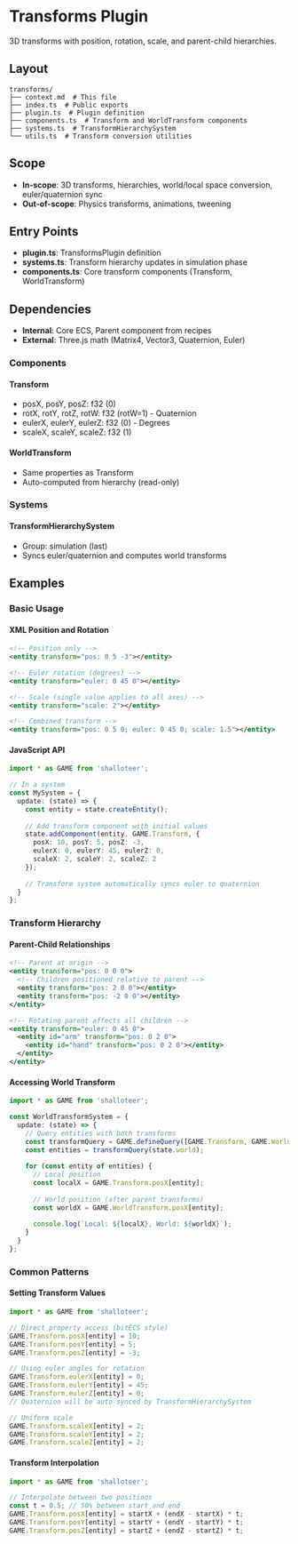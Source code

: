 # Transforms Plugin

<!-- LLM:OVERVIEW -->
3D transforms with position, rotation, scale, and parent-child hierarchies.
<!-- /LLM:OVERVIEW -->

## Layout

```
transforms/
├── context.md  # This file
├── index.ts  # Public exports
├── plugin.ts  # Plugin definition
├── components.ts  # Transform and WorldTransform components
├── systems.ts  # TransformHierarchySystem
└── utils.ts  # Transform conversion utilities
```

## Scope

- **In-scope**: 3D transforms, hierarchies, world/local space conversion, euler/quaternion sync
- **Out-of-scope**: Physics transforms, animations, tweening

## Entry Points

- **plugin.ts**: TransformsPlugin definition
- **systems.ts**: Transform hierarchy updates in simulation phase
- **components.ts**: Core transform components (Transform, WorldTransform)

## Dependencies

- **Internal**: Core ECS, Parent component from recipes
- **External**: Three.js math (Matrix4, Vector3, Quaternion, Euler)

<!-- LLM:REFERENCE -->
### Components

#### Transform
- posX, posY, posZ: f32 (0)
- rotX, rotY, rotZ, rotW: f32 (rotW=1) - Quaternion
- eulerX, eulerY, eulerZ: f32 (0) - Degrees
- scaleX, scaleY, scaleZ: f32 (1)

#### WorldTransform
- Same properties as Transform
- Auto-computed from hierarchy (read-only)

### Systems

#### TransformHierarchySystem
- Group: simulation (last)
- Syncs euler/quaternion and computes world transforms
<!-- /LLM:REFERENCE -->

<!-- LLM:EXAMPLES -->
## Examples

### Basic Usage

#### XML Position and Rotation
```xml
<!-- Position only -->
<entity transform="pos: 0 5 -3"></entity>

<!-- Euler rotation (degrees) -->
<entity transform="euler: 0 45 0"></entity>

<!-- Scale (single value applies to all axes) -->
<entity transform="scale: 2"></entity>

<!-- Combined transform -->
<entity transform="pos: 0 5 0; euler: 0 45 0; scale: 1.5"></entity>
```

#### JavaScript API
```typescript
import * as GAME from 'shalloteer';

// In a system
const MySystem = {
  update: (state) => {
    const entity = state.createEntity();
    
    // Add transform component with initial values
    state.addComponent(entity, GAME.Transform, {
      posX: 10, posY: 5, posZ: -3,
      eulerX: 0, eulerY: 45, eulerZ: 0,
      scaleX: 2, scaleY: 2, scaleZ: 2
    });
    
    // Transform system automatically syncs euler to quaternion
  }
};
```

### Transform Hierarchy

#### Parent-Child Relationships
```xml
<!-- Parent at origin -->
<entity transform="pos: 0 0 0">
  <!-- Children positioned relative to parent -->
  <entity transform="pos: 2 0 0"></entity>
  <entity transform="pos: -2 0 0"></entity>
</entity>

<!-- Rotating parent affects all children -->
<entity transform="euler: 0 45 0">
  <entity id="arm" transform="pos: 0 2 0">
    <entity id="hand" transform="pos: 0 2 0"></entity>
  </entity>
</entity>
```

#### Accessing World Transform
```typescript
import * as GAME from 'shalloteer';

const WorldTransformSystem = {
  update: (state) => {
    // Query entities with both transforms
    const transformQuery = GAME.defineQuery([GAME.Transform, GAME.WorldTransform]);
    const entities = transformQuery(state.world);
    
    for (const entity of entities) {
      // Local position
      const localX = GAME.Transform.posX[entity];
      
      // World position (after parent transforms)
      const worldX = GAME.WorldTransform.posX[entity];
      
      console.log(`Local: ${localX}, World: ${worldX}`);
    }
  }
};
```

### Common Patterns

#### Setting Transform Values
```typescript
import * as GAME from 'shalloteer';

// Direct property access (bitECS style)
GAME.Transform.posX[entity] = 10;
GAME.Transform.posY[entity] = 5;
GAME.Transform.posZ[entity] = -3;

// Using euler angles for rotation
GAME.Transform.eulerX[entity] = 0;
GAME.Transform.eulerY[entity] = 45;
GAME.Transform.eulerZ[entity] = 0;
// Quaternion will be auto-synced by TransformHierarchySystem

// Uniform scale
GAME.Transform.scaleX[entity] = 2;
GAME.Transform.scaleY[entity] = 2;
GAME.Transform.scaleZ[entity] = 2;
```

#### Transform Interpolation
```typescript
import * as GAME from 'shalloteer';

// Interpolate between two positions
const t = 0.5; // 50% between start and end
GAME.Transform.posX[entity] = startX + (endX - startX) * t;
GAME.Transform.posY[entity] = startY + (endY - startY) * t;
GAME.Transform.posZ[entity] = startZ + (endZ - startZ) * t;
```
<!-- /LLM:EXAMPLES -->